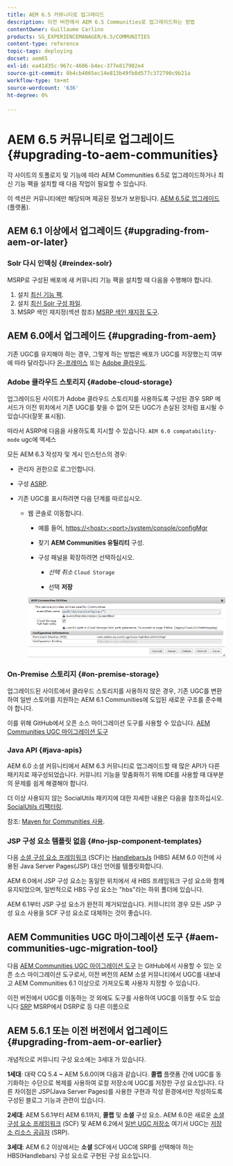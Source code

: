 ```yaml
---
title: AEM 6.5 커뮤니티로 업그레이드
description: 이전 버전에서 AEM 6.5 Communities로 업그레이드하는 방법
contentOwner: Guillaume Carlino
products: SG_EXPERIENCEMANAGER/6.5/COMMUNITIES
content-type: reference
topic-tags: deploying
docset: aem65
exl-id: ea41d35c-967c-4606-b4ec-377e817902e4
source-git-commit: 8b4cb4065ec14e813b49fb0d577c372790c9b21a
workflow-type: tm+mt
source-wordcount: '636'
ht-degree: 0%

---
```


# AEM 6.5 커뮤니티로 업그레이드 {#upgrading-to-aem-communities}

각 사이트의 토폴로지 및 기능에 따라 AEM Communities 6.5로 업그레이드하거나 최신 기능 팩을 설치할 때 다음 작업이 필요할 수 있습니다.

이 섹션은 커뮤니티에만 해당되며 제공된 정보가 보완됩니다. [AEM 6.5로 업그레이드](/help/sites-deploying/upgrade.md) (플랫폼).

## AEM 6.1 이상에서 업그레이드 {#upgrading-from-aem-or-later}

### Solr 다시 인덱싱 {#reindex-solr}

MSRP로 구성된 배포에 새 커뮤니티 기능 팩을 설치할 때 다음을 수행해야 합니다.

1. 설치 [최신 기능 팩](/help/communities/deploy-communities.md#latestfeaturepack).
1. 설치 [최신 Solr 구성 파일](/help/communities/msrp.md#upgrading).
1. MSRP 색인 재지정(섹션 참조) [MSRP 색인 재지정 도구](/help/communities/msrp.md#msrp-reindex-tool).

## AEM 6.0에서 업그레이드 {#upgrading-from-aem}

기존 UGC를 유지해야 하는 경우, 그렇게 하는 방법은 배포가 UGC를 저장했는지 여부에 따라 달라집니다 [온-프레미스](#on-premise-storage) 또는 [Adobe 클라우드](#adobe-cloud-storage).

### Adobe 클라우드 스토리지 {#adobe-cloud-storage}

업그레이드된 사이트가 Adobe 클라우드 스토리지를 사용하도록 구성된 경우 SRP 메서드가 이전 위치에서 기존 UGC를 찾을 수 없어 모든 UGC가 손실된 것처럼 표시될 수 있습니다(잘못 표시됨).

따라서 ASRP에 다음을 사용하도록 지시할 수 있습니다. `AEM 6.0 compatability-mode` ugc에 액세스

모든 AEM 6.3 작성자 및 게시 인스턴스의 경우:

* 관리자 권한으로 로그인합니다.
* 구성 [ASRP](/help/communities/asrp.md).
* 기존 UGC를 표시하려면 다음 단계를 따르십시오.

   * 웹 콘솔로 이동합니다.

      * 예를 들어, [https://&lt;host>:&lt;port>/system/console/configMgr](https://localhost:4502/system/console/configMgr)

      * 찾기 **AEM Communities 유틸리티** 구성.
      * 구성 패널을 확장하려면 선택하십시오.

         * *선택 취소* `Cloud Storage`

         * 선택 **저장**

     ![유틸리티](assets/utilities.png)

### On-Premise 스토리지 {#on-premise-storage}

업그레이드된 사이트에서 클라우드 스토리지를 사용하지 않은 경우, 기존 UGC를 변환하여 일반 스토어를 지원하는 AEM 6.1 Communities에 도입된 새로운 구조를 준수해야 합니다.

이를 위해 GitHub에서 오픈 소스 마이그레이션 도구를 사용할 수 있습니다.
[AEM Communities UGC 마이그레이션 도구](https://github.com/Adobe-Marketing-Cloud/communities-ugc-migration)

### Java API {#java-apis}

AEM 6.0 소셜 커뮤니티에서 AEM 6.3 커뮤니티로 업그레이드할 때 많은 API가 다른 패키지로 재구성되었습니다. 커뮤니티 기능을 맞춤화하기 위해 IDE를 사용할 때 대부분의 문제를 쉽게 해결해야 합니다.

더 이상 사용되지 않는 SocialUtils 패키지에 대한 자세한 내용은 다음을 참조하십시오. [SocialUtils 리팩터링](/help/communities/socialutils.md).

참조: [Maven for Communities 사용](/help/communities/maven.md).

### JSP 구성 요소 템플릿 없음 {#no-jsp-component-templates}

다음 [소셜 구성 요소 프레임워크](/help/communities/scf.md) (SCF)는 [HandlebarsJs](https://handlebarsjs.com/) (HBS) AEM 6.0 이전에 사용된 Java Server Pages(JSP) 대신 언어를 템플릿화합니다.

AEM 6.0에서 JSP 구성 요소는 동일한 위치에서 새 HBS 프레임워크 구성 요소와 함께 유지되었으며, 일반적으로 HBS 구성 요소는 &quot;hbs&quot;라는 하위 폴더에 있습니다.

AEM 6.1부터 JSP 구성 요소가 완전히 제거되었습니다. 커뮤니티의 경우 모든 JSP 구성 요소 사용을 SCF 구성 요소로 대체하는 것이 좋습니다.

## AEM Communities UGC 마이그레이션 도구 {#aem-communities-ugc-migration-tool}

다음 [AEM Communities UGC 마이그레이션 도구](https://github.com/Adobe-Marketing-Cloud/communities-ugc-migration) 는 GitHub에서 사용할 수 있는 오픈 소스 마이그레이션 도구로서, 이전 버전의 AEM 소셜 커뮤니티에서 UGC를 내보내고 AEM Communities 6.1 이상으로 가져오도록 사용자 지정할 수 있습니다.

이전 버전에서 UGC를 이동하는 것 외에도 도구를 사용하여 UGC를 이동할 수도 있습니다 [SRP](/help/communities/working-with-srp.md) MSRP에서 DSRP로 등 다른 이름으로

## AEM 5.6.1 또는 이전 버전에서 업그레이드 {#upgrading-from-aem-or-earlier}

개념적으로 커뮤니티 구성 요소에는 3세대 가 있습니다.

**1세대**: 대략 CQ 5.4 ~ AEM 5.6.0이며 다음과 같습니다. **콜랩** 플랫폼 간에 UGC를 동기화하는 수단으로 복제를 사용하여 로컬 저장소에 UGC를 저장한 구성 요소입니다. 다른 차이점은 JSP(Java Server Pages)를 사용한 구현과 작성 환경에서만 작성하도록 구성된 블로그 기능과 관련이 있습니다.

**2세대**: AEM 5.6.1부터 AEM 6.1까지, **콜랩** 및 **소셜** 구성 요소. AEM 6.0은 새로운 [소셜 구성 요소 프레임워크](/help/communities/scf.md) (SCF) 및 AEM 6.2에서 [일반 UGC 저장소](/help/communities/working-with-srp.md) 여기서 UGC는 [저장소 리소스 공급자](/help/communities/srp.md) (SRP).

**3세대**: AEM 6.2 이상에서는 **소셜** SCF에서 UGC에 SRP를 선택해야 하는 HBS(Handlebars) 구성 요소로 구현된 구성 요소입니다.
